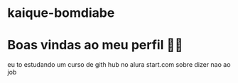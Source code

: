 # kaique-bomdiabe
# Boas vindas ao meu perfil 💙💙
 eu to estudando um curso de gith hub no alura start.com
 sobre dizer nao ao job 
 
